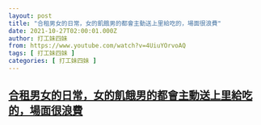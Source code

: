```yaml
---
layout: post
title: "合租男女的日常，女的飢餓男的都會主動送上里給吃的，場面很浪費"
date: 2021-10-27T02:00:01.000Z
author: 打工妹四妹
from: https://www.youtube.com/watch?v=4UiuYOrvoAQ
tags: [ 打工妹四妹 ]
categories: [ 打工妹四妹 ]
---
```

<!--1635300001000-->
[合租男女的日常，女的飢餓男的都會主動送上里給吃的，場面很浪費](https://www.youtube.com/watch?v=4UiuYOrvoAQ)
------

<div>

</div>
